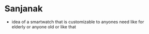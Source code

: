 # Sanjanak

- idea of a smartwatch that is customizable to anyones need like for elderly or anyone old or like that
